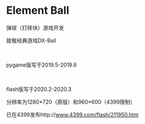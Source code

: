 # Element Ball

弹球（打砖块）游戏开发

致敬经典游戏DX-Ball

<br>

pygame版写于2019.5-2019.6

<br>

flash版写于2020.2-2020.3

分辨率为1280\*720（原版）和960\*600（4399限制）

已在4399发布http://www.4399.com/flash/211950.htm
